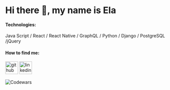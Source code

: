 # Hi there 👋, my name is Ela


#### Technologies: 
Java Script / React / React Native / GraphQL / Python / Django / PostgreSQL /jQuery


#### How to find me:

[<img src='https://cdn.jsdelivr.net/npm/simple-icons@3.0.1/icons/github.svg' alt='github' height='40'>](https://github.com/ElaJK01)      [<img src='https://cdn.jsdelivr.net/npm/simple-icons@3.0.1/icons/linkedin.svg' alt='linkedin' height='40'>](https://www.linkedin.com/in/elzbieta-januskaleta/)  

![Codewars](https://www.codewars.com/users/ElaJK01/badges/micro)
